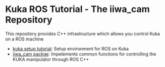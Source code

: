 # Kuka ROS Tutorial - The iiwa_cam Repository


This repository provides C++ infrastructure which allows you control Kuka on a ROS machine

- [kuka setup tutorial](Kuka-ROS-Environment-Setup): Setup environment for ROS on Kuka
- [iiwa_cam packge](Kuka-Class): Impelements common functions for controlling the KUKA manipulator through ROS C++
